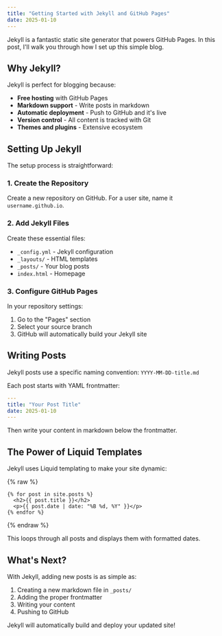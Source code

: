 ```yaml
---
title: "Getting Started with Jekyll and GitHub Pages"
date: 2025-01-10
---
```


Jekyll is a fantastic static site generator that powers GitHub Pages. In this post, I'll walk you through how I set up this simple blog.

## Why Jekyll?

Jekyll is perfect for blogging because:

- **Free hosting** with GitHub Pages
- **Markdown support** - Write posts in markdown
- **Automatic deployment** - Push to GitHub and it's live
- **Version control** - All content is tracked with Git
- **Themes and plugins** - Extensive ecosystem

## Setting Up Jekyll

The setup process is straightforward:

### 1. Create the Repository

Create a new repository on GitHub. For a user site, name it `username.github.io`.

### 2. Add Jekyll Files

Create these essential files:
- `_config.yml` - Jekyll configuration
- `_layouts/` - HTML templates
- `_posts/` - Your blog posts
- `index.html` - Homepage

### 3. Configure GitHub Pages

In your repository settings:
1. Go to the "Pages" section
2. Select your source branch
3. GitHub will automatically build your Jekyll site

## Writing Posts

Jekyll posts use a specific naming convention: `YYYY-MM-DD-title.md`

Each post starts with YAML frontmatter:

```yaml
---
title: "Your Post Title"
date: 2025-01-10
---
```

Then write your content in markdown below the frontmatter.

## The Power of Liquid Templates

Jekyll uses Liquid templating to make your site dynamic:

{% raw %}
```liquid
{% for post in site.posts %}
  <h2>{{ post.title }}</h2>
  <p>{{ post.date | date: "%B %d, %Y" }}</p>
{% endfor %}
```
{% endraw %}

This loops through all posts and displays them with formatted dates.

## What's Next?

With Jekyll, adding new posts is as simple as:

1. Creating a new markdown file in `_posts/`
2. Adding the proper frontmatter
3. Writing your content
4. Pushing to GitHub

Jekyll will automatically build and deploy your updated site!